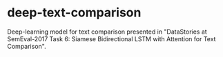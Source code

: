 # deep-text-comparison
Deep-learning model for text comparison presented in "DataStories at SemEval-2017 Task 6: Siamese Bidirectional LSTM with Attention for Text Comparison".
